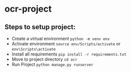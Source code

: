 # ocr-project
## Steps to setup project:
* Create a virtual environment ``` python -m venv env ```
* Activate environment ``` source env/Scripts/activate ``` or ``` env\Scripts\activate ```
* Install all requirements ``` pip install -r requirements.txt ```
* Move to project directory ``` cd ocr ```
* Run Project ``` python manage.py runserver ```
